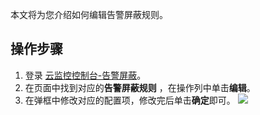 本文将为您介绍如何编辑告警屏蔽规则。

## 操作步骤
1. 登录 [云监控控制台-告警屏蔽](https://console.cloud.tencent.com/monitor/alarm2/shield)。
2. 在页面中找到对应的**告警屏蔽规则** ，在操作列中单击**编辑**。
3. 在弹框中修改对应的配置项，修改完后单击**确定**即可。
![](https://qcloudimg.tencent-cloud.cn/raw/3928d0b0771248096901928aa2bb9a6e.png)

